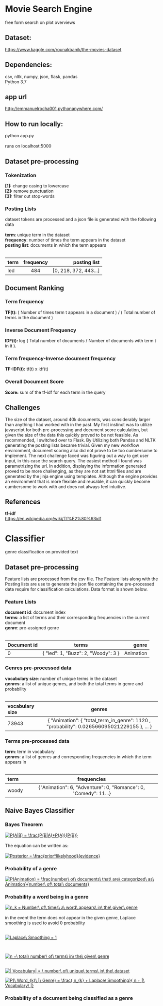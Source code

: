 # Movie Search Engine


free form search on plot overviews
## Dataset:
https://www.kaggle.com/rounakbanik/the-movies-dataset


## Dependencies:
csv, nltk, numpy, json, flask, pandas <br/>
Python 3.7

## app url
http://emmanuelrocha001.pythonanywhere.com/

## How to run locally:
python app.py <br/> <br/>
runs on localhost:5000
 

## Dataset pre-processing
### Tokenization
  __[1]:__ change casing to lowercase <br/>
  __[2]:__ remove punctuation <br/>
  __[3]:__ filter out stop-words <br/>

### Posting Lists

dataset tokens are processed and a json file is generated with the following data<br/><br/>
__term__: unique term in the dataset<br/>
__frequency__: number of times the term appears in the dataset<br/>
__posting list__: documents in which the term appears<br/><br/>

| term         | frequency      |  posting list |
| :---         |     :---:      |          ---: |
| led          | 484            | \[0, 218, 372, 443...\]  |

## Document Ranking

### Term frequency
__TF(t):__ ( Number of times term t appears in a document ) / ( Total number of terms in the document )
### Inverse Document Frequency
__IDF(t):__ log ( Total number of documents / Number of documents with term t in it ).
### Term frequency-Inverse document frequency
__TF-IDF(t):__ tf(t) x idf(t)
### Overall Document Score
__Score:__  sum of the tf-idf for each term in the query

## Challenges
The size of the dataset, around 40k documents, was considerably larger than anything I had worked with in the past. My first instinct was to utilize javascript for both pre-processing and document score calculation, but given the size of the data this quickly proved to be not feasible. As recommended, I switched over to Flask. By Utilizing both Pandas and NLTK generating the posting lists became trivial. Given my new workflow environment, document scoring also did not prove to be too cumbersome to implement. The next challenge faced was figuring out a way to get user input, in this case the search query. The easiest method I found was parametrizing the url. In addition, displaying the information generated proved to be more challenging, as they are not set html files and are generated by the jinja engine using templates. Although the engine provides an environment that is more flexible and reusable, it can quickly become cumbersome to work with and does not always feel intuitive.

## References
__tf-idf__<br/>
https://en.wikipedia.org/wiki/Tf%E2%80%93idf

# Classifier
genre classification on provided text
## Dataset pre-processing

Feature lists are processed from the csv file. The Feature lists along with the Posting lists are use to generate the json file containing the pre-processed data require for classification calculations. Data format is shown below.<br/>

### Feature Lists
__document id__: document index<br/>
__terms__: a list of terms and their corresponding frequencies in the current document<br/>
__genre__: pre-assigned genre<br/><br/>

| Document id  | terms      |  genre |
| :---         |     :---:      |          ---: |
| 0          | { "led": 1, "Buzz": 2, "Woody": 3 }        | Animation  |

### Genres pre-processed data
__vocabulary size__: number of unique terms in the dataset<br/>
__genres__: a list of unique genres, and both the total terms in genre and probability<br/><br/>

| vocabulary size  | genres       |  
| :---         |     :---:      |        
| 73943          | { "Animation": { "total_term_in_genre": 1120 , "probability": 0.026566095021229155 }, ... }        | 

### Terms pre-processed data
__term__: term in vocabulary<br/>
__genres__: a list of genres and corresponding frequencies in which the term appears in<br/><br/>

| term  | frequencies       |  
| :---         |     :---:      |        
| woody          | {"Animation": 6, "Adventure": 0, "Romance": 0, "Comedy": 11...}       | 

## Naive Bayes Classifier
### Bayes Theorem
<a href="https://www.codecogs.com/eqnedit.php?latex=P(A|B)&space;=&space;\frac{P(B|A)*P(A)}{P(B)}" target="_blank"><img src="https://latex.codecogs.com/gif.latex?P(A|B)&space;=&space;\frac{P(B|A)*P(A)}{P(B)}" title="P(A|B) = \frac{P(B|A)*P(A)}{P(B)}" /></a>
<br/><br/>The equation can be written as:<br/><br/>
<a href="https://www.codecogs.com/eqnedit.php?latex=Posterior&space;=&space;\frac{prior*likelyhood}{evidence}" target="_blank"><img src="https://latex.codecogs.com/gif.latex?Posterior&space;=&space;\frac{prior*likelyhood}{evidence}" title="Posterior = \frac{prior*likelyhood}{evidence}" /></a>

### Probability of a genre
<a href="https://www.codecogs.com/eqnedit.php?latex=P(Animation)&space;=&space;\frac{number\&space;of\&space;documents\&space;that\&space;are\&space;categorized\&space;as\&space;Animation}{number\&space;of\&space;total\&space;documents}" target="_blank"><img src="https://latex.codecogs.com/gif.latex?P(Animation)&space;=&space;\frac{number\&space;of\&space;documents\&space;that\&space;are\&space;categorized\&space;as\&space;Animation}{number\&space;of\&space;total\&space;documents}" title="P(Animation) = \frac{number\ of\ documents\ that\ are\ categorized\ as\ Animation}{number\ of\ total\ documents}" /></a>
### Probability a word being in a genre
<a href="https://www.codecogs.com/eqnedit.php?latex=n_k&space;=&space;Number\&space;of\&space;times\&space;a\&space;word\&space;appears\&space;in\&space;the\&space;given\&space;genre" target="_blank"><img src="https://latex.codecogs.com/gif.latex?n_k&space;=&space;Number\&space;of\&space;times\&space;a\&space;word\&space;appears\&space;in\&space;the\&space;given\&space;genre" title="n_k = Number\ of\ times\ a\ word\ appears\ in\ the\ given\ genre" /></a>
<br/>
<br/>
in the event the term does not appear in the given genre, Laplace smoothing is used to avoid 0 probability
<br/>
<br/>

<a href="https://www.codecogs.com/eqnedit.php?latex=Laplace\&space;Smoothing&space;=&space;1" target="_blank"><img src="https://latex.codecogs.com/gif.latex?Laplace\&space;Smoothing&space;=&space;1" title="Laplace\ Smoothing = 1" /></a>

<br/>

<a href="https://www.codecogs.com/eqnedit.php?latex=n&space;=\&space;total\&space;number\&space;of\&space;terms\&space;in\&space;the\&space;given\&space;genre" target="_blank"><img src="https://latex.codecogs.com/gif.latex?n&space;=\&space;total\&space;number\&space;of\&space;terms\&space;in\&space;the\&space;given\&space;genre" title="n =\ total\ number\ of\ terms\ in\ the\ given\ genre" /></a>

<br/>
<a href="https://www.codecogs.com/eqnedit.php?latex=|&space;Vocabulary|&space;=&space;\&space;number\&space;of\&space;unique\&space;terms\&space;in\&space;the\&space;dataset" target="_blank"><img src="https://latex.codecogs.com/gif.latex?|&space;Vocabulary|&space;=&space;\&space;number\&space;of\&space;unique\&space;terms\&space;in\&space;the\&space;dataset" title="| Vocabulary| = \ number\ of\ unique\ terms\ in\ the\ dataset" /></a>

<br/>

<a href="https://www.codecogs.com/eqnedit.php?latex=P(\&space;Word_{k}\&space;|\&space;Genre)&space;=&space;\frac{&space;n_{k}&space;&plus;&space;Laplace\&space;Smoothing}{&space;n&space;&plus;&space;|\&space;Vocabulary\&space;|}" target="_blank"><img src="https://latex.codecogs.com/gif.latex?P(\&space;Word_{k}\&space;|\&space;Genre)&space;=&space;\frac{&space;n_{k}&space;&plus;&space;Laplace\&space;Smoothing}{&space;n&space;&plus;&space;|\&space;Vocabulary\&space;|}" title="P(\ Word_{k}\ |\ Genre) = \frac{ n_{k} + Laplace\ Smoothing}{ n + |\ Vocabulary\ |}" /></a>
### Probability of a document being classified as a genre
